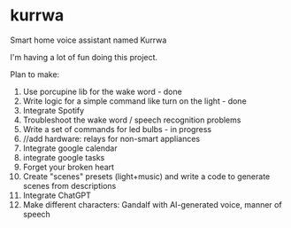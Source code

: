 # kurrwa
Smart home voice assistant named Kurrwa

I'm having a lot of fun doing this project. 

Plan to make:
1. Use porcupine lib for the wake word - done
2. Write logic for a simple command like turn on the light - done
3. Integrate Spotify
4. Troubleshoot the wake word / speech recognition problems
5. Write a set of commands for led bulbs - in progress
6. //add hardware: relays for non-smart appliances
7. Integrate google calendar
8. integrate google tasks
9. Forget your broken heart
10. Create "scenes" presets (light+music) and write a code to generate scenes from descriptions
11. Integrate ChatGPT
12. Make different characters: Gandalf with AI-generated voice, manner of speech
    
